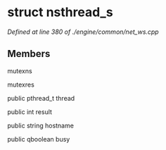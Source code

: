 # struct nsthread_s

*Defined at line 380 of ./engine/common/net_ws.cpp*

## Members

 mutexns

 mutexres

public pthread_t thread

public int result

public string hostname

public qboolean busy



